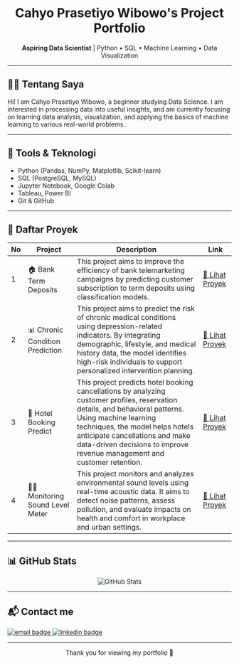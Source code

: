 <h1 align="center">Cahyo Prasetiyo Wibowo's Project Portfolio</h1>

<p align="center">
  <strong>Aspiring Data Scientist</strong> | Python • SQL • Machine Learning • Data Visualization
</p>

---

## 👨‍💻 Tentang Saya

Hi! I am Cahyo Prasetiyo Wibowo, a beginner studying Data Science. I am interested in processing data into useful insights, and am currently focusing on learning data analysis, visualization, and applying the basics of machine learning to various real-world problems..

---

## 🧠 Tools & Teknologi

- Python (Pandas, NumPy, Matplotlib, Scikit-learn)
- SQL (PostgreSQL, MySQL)
- Jupyter Notebook, Google Colab
- Tableau, Power BI
- Git & GitHub

---

## 📁 Daftar Proyek

| No | Project | Description | Link |
|----|--------|-----------|------|
| 1 | 🏠 Bank Term Deposits | This project aims to improve the efficiency of bank telemarketing campaigns by predicting customer subscription to term deposits using classification models. | [🔗 Lihat Proyek](https://github.com/Cahyopw15/CahyoPrasetiyoWibowo-Project-Portfolio/tree/main/Project%20Data%20Science/Bank) |
| 2 | 📊 Chronic Condition Prediction | This project aims to predict the risk of chronic medical conditions using depression-related indicators. By integrating demographic, lifestyle, and medical history data, the model identifies high-risk individuals to support personalized intervention planning. | [🔗 Lihat Proyek](https://github.com/Cahyopw15/CahyoPrasetiyoWibowo-Project-Portfolio/tree/main/Project%20Data%20Science/Chronic%20Condition%20Prediction) |
| 3 | 🌳 Hotel Booking Predict | This project predicts hotel booking cancellations by analyzing customer profiles, reservation details, and behavioral patterns. Using machine learning techniques, the model helps hotels anticipate cancellations and make data-driven decisions to improve revenue management and customer retention. | [🔗 Lihat Proyek](https://github.com/Cahyopw15/CahyoPrasetiyoWibowo-Project-Portfolio/tree/main/Project%20Data%20Science/Hotel%20Booking%20Predict) |
| 4 | 🕵️‍♂️ Monitoring Sound Level Meter | This project monitors and analyzes environmental sound levels using real-time acoustic data. It aims to detect noise patterns, assess pollution, and evaluate impacts on health and comfort in workplace and urban settings. | [🔗 Lihat Proyek](https://github.com/Cahyopw15/CahyoPrasetiyoWibowo-Project-Portfolio/tree/main/Project%20Data%20Science/Monitoring%20Sound%20Level%20Meter) |

---

## 📊 GitHub Stats

<p align="center">
  <img src="https://github-readme-stats.vercel.app/api?username=Cahyopw15&show_icons=true&theme=default" alt="GitHub Stats" />
</p>

---

## 📬 Contact me

<p>
  <a href="mailto:cahyoprasetiyowibowo@gmail.com">
    <img src="https://img.shields.io/badge/email-cahyoprasetiyowibowo@gmail.com-red?style=flat&logo=gmail" alt="email badge" />
  </a>
  <a href="https://linkedin.com/in/cahyopw15">
    <img src="https://img.shields.io/badge/LinkedIn-Cahyo%20Prasetiyo%20Wibowo-blue?style=flat&logo=linkedin" alt="linkedin badge" />
  </a>
</p>

---

<p align="center">
  Thank you for viewing my portfolio 🙌
</p>
